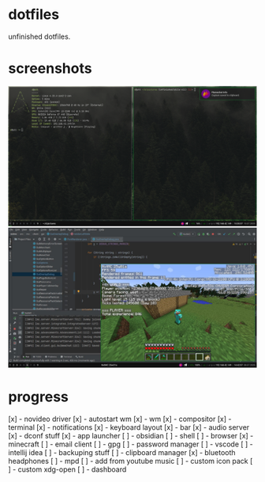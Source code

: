 # dotfiles
unfinished dotfiles.

# screenshots
<img src="pictures/screenshot-1.png">
<img src="pictures/screenshot-2.jpg">

# progress
[x] - novideo driver
[x] - autostart wm
[x] - wm
[x] - compositor
[x] - terminal
[x] - notifications
[x] - keyboard layout
[x] - bar
[x] - audio server
[x] - dconf stuff
[x] - app launcher
[ ] - obsidian
[ ] - shell
[ ] - browser
[x] - minecraft
[ ] - email client
[ ] - gpg
[ ] - password manager
[ ] - vscode
[ ] - intellij idea
[ ] - backuping stuff
[ ] - clipboard manager
[x] - bluetooth headphones
[ ] - mpd
[ ] - add from youtube music
[ ] - custom icon pack
[ ] - custom xdg-open
[ ] - dashboard
